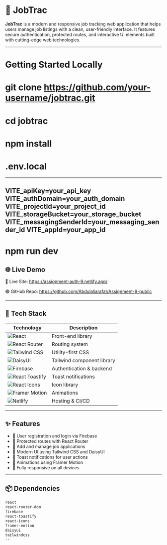 # 💼 JobTrac

**JobTrac** is a modern and responsive job tracking web application that helps users manage job listings with a clean, user-friendly interface. It features secure authentication, protected routes, and interactive UI elements built with cutting-edge web technologies.

---
# Getting Started Locally
# git clone https://github.com/your-username/jobtrac.git
# cd jobtrac
# npm install
# .env.local
------
VITE_apiKey=your_api_key
VITE_authDomain=your_auth_domain
VITE_projectId=your_project_id
VITE_storageBucket=your_storage_bucket
VITE_messagingSenderId=your_messaging_sender_id
VITE_appId=your_app_id
------
# npm run dev

## 🌐 Live Demo

🔴 Live Site: https://assignment-auth-9.netlify.app/

🟣 GitHub Repo: https://github.com/Abdulaliarafat/Assignment-9-public
    
---

## 🚀 Tech Stack

| Technology         | Description                            |
|--------------------|----------------------------------------|
| ![React](https://img.shields.io/badge/React-20232A?style=for-the-badge&logo=react&logoColor=61DAFB) | Front-end library |
| ![React Router](https://img.shields.io/badge/React_Router-CA4245?style=for-the-badge&logo=react-router&logoColor=white) | Routing system |
| ![Tailwind CSS](https://img.shields.io/badge/Tailwind_CSS-0EA5E9?style=for-the-badge&logo=tailwind-css&logoColor=white) | Utility-first CSS |
| ![DaisyUI](https://img.shields.io/badge/DaisyUI-%23F4D03F?style=for-the-badge&logo=tailwind-css&logoColor=white) | Tailwind component library |
| ![Firebase](https://img.shields.io/badge/Firebase-FFCA28?style=for-the-badge&logo=firebase&logoColor=black) | Authentication & backend |
| ![React Toastify](https://img.shields.io/badge/React_Toastify-444444?style=for-the-badge&logo=react&logoColor=white) | Toast notifications |
| ![React Icons](https://img.shields.io/badge/React_Icons-61DAFB?style=for-the-badge&logo=react&logoColor=white) | Icon library |
| ![Framer Motion](https://img.shields.io/badge/Framer_Motion-EF476F?style=for-the-badge&logo=framer&logoColor=white) | Animations |
| ![Netlify](https://img.shields.io/badge/Netlify-00C7B7?style=for-the-badge&logo=netlify&logoColor=white) | Hosting & CI/CD |

---

## ✨ Features

- 🔐 User registration and login via Firebase
- 🧭 Protected routes with React Router
- 📌 Add and manage job applications
- 🎨 Modern UI using Tailwind CSS and DaisyUI
- 🔔 Toast notifications for user actions
- 🎥 Animations using Framer Motion
- 📱 Fully responsive on all devices

---

## 📦 Dependencies

```bash
react
react-router-dom
firebase
react-toastify
react-icons
framer-motion
daisyui
tailwindcss
--

